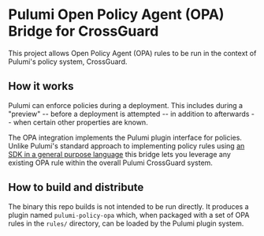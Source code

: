 # Pulumi Open Policy Agent (OPA) Bridge for CrossGuard

This project allows Open Policy Agent (OPA) rules to be run in the context of Pulumi's policy system, CrossGuard.

## How it works

Pulumi can enforce policies during a deployment. This includes during a "preview" -- before a deployment is attempted --
in addition to afterwards -- when certain other properties are known.

The OPA integration implements the Pulumi plugin interface for policies. Unlike Pulumi's standard approach to
implementing policy rules using [an SDK in a general purpose language](https://github.com/pulumi/pulumi-policy)
this bridge lets you leverage any existing OPA rule within the overall Pulumi CrossGuard system.

## How to build and distribute

The binary this repo builds is not intended to be run directly. It produces a plugin named `pulumi-policy-opa` which,
when packaged with a set of OPA rules in the `rules/` directory, can be loaded by the Pulumi plugin system.
